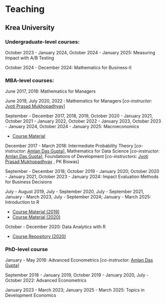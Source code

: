 # Teaching

## **Krea University**


### **Undergraduate-level courses:**

October 2023 - January 2024, October 2024 - January 2025: Measuring Impact with A/B Testing

October 2024 - December 2024: Mathematics for Business-II

### **MBA-level courses:**

June 2017, 2018: Mathematics for Managers

June 2019, July 2020, 2022 : Mathematics for Managers [*co-instructor*: [Jyoti Prasad Mukhopadhyay](https://krea.edu.in/ifmrgsb/jyoti-p-mukhopadhyay/)]

September - December 2017, 2018, 2019, October 2020 - January 2021, October 2021 - January 2022, October 2022 - January 2023, October 2023 - January 2024, October 2024 - January 2025:  Macroeconomics

- [Course Material](https://www.google.com/url?q=https%3A%2F%2Fgithub.com%2Fmishrasumit09%2Fecon502&sa=D&sntz=1&usg=AFQjCNHuZACEKgBSc6NOKBmZ7vq_IegueA)

December 2017 - March 2018: Intermediate Probability Theory [*co-instructor*: [Amlan Das Gupta](https://jgu.edu.in/jsbf/faculty/amlan-das-gupta/)],  Mathematics for Data Science [*co-instructor:* [Amlan Das Gupta](https://jgu.edu.in/jsbf/faculty/amlan-das-gupta/)],  Foundations of Development [*co-instructors:* [Jyoti Prasad Mukhopadhyay](https://krea.edu.in/ifmrgsb/jyoti-p-mukhopadhyay/) , PK Biswas]

September - December 2018; October 2019 - January 2020; October 2020 - January 2021, October 2023 - January 2024: 
Impact Evaluation Methods for Business Decisions

July - August 2019, July - September 2020, July - September 2021, January - March 2023, July - September 2024; January - March 2025: Introduction to R

- [Course Material (2019)](https://www.google.com/url?q=https%3A%2F%2Fwww.dropbox.com%2Fsh%2Flyxeba6cgb8q8b3%2FAABAWHbOvNatBjTBewa5YAUpa%3Fdl%3D0&sa=D&sntz=1&usg=AFQjCNEkZFnp_o056zB506Cn6Sn-c_67dw)
- [Course Material (2020)](https://github.com/sumitrmishra/intro-r-workshop)

October - December 2020: Data Analytics with R

- [Course Repository (2020)](https://github.com/sumitrmishra/data504)

### **PhD-level course**

January - May 2018: Advanced Econometrics [*co-instructor:* [Amlan Das Gupta](https://jgu.edu.in/jsbf/faculty/amlan-das-gupta/)]

September 2018 - January 2019, October 2019 - January 2020, July - October 2022:  Advanced Econometrics

January 2023 - March 2023; January 2025 - March 2025: Topics in Development Economics